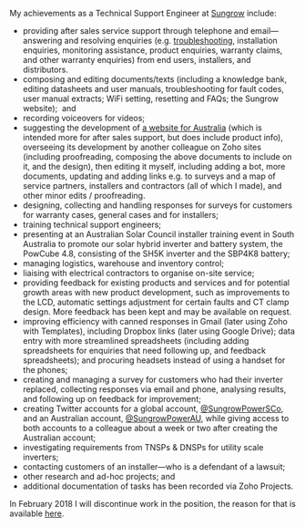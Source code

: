My achievements as a Technical Support Engineer at [Sungrow](https://en.sungrowpower.com/) include:
* providing after sales service support through telephone and email—answering and resolving enquiries (e.g. [troubleshooting](troubleshooting.md), installation enquiries, monitoring assistance, product enquiries, warranty claims, and other warranty enquiries) from end users, installers, and distributors.
* composing and editing documents/texts (including a knowledge bank, editing datasheets and user manuals, troubleshooting for fault codes, user manual extracts; WiFi setting, resetting and FAQs; the Sungrow website);  and 
* recording voiceovers for videos;
* suggesting the development of [a website for Australia](https://www.sungrowpower.com.au/) (which is intended more for after sales support, but does include product info), overseeing its development by another colleague on Zoho sites (including proofreading, composing the above documents to include on it, and the design), then editing it myself, including adding a bot, more documents, updating and adding links e.g. to surveys and a map of service partners, installers and contractors (all of which I made), and other minor edits / proofreading.
* designing, collecting and handling responses for surveys for customers for warranty cases, general cases and for installers;
* training technical support engineers;
* presenting at an Australian Solar Council installer training event in South Australia to promote our solar hybrid inverter and battery system, the PowCube 4.8, consisting of the SH5K inverter and the SBP4K8 battery;
* managing logistics, warehouse and inventory control;
* liaising with electrical contractors to organise on-site service;
* providing feedback for existing products and services and for potential growth areas with new product development, such as improvements to the LCD, automatic settings adjustment for certain faults and CT clamp design. More feedback has been kept and may be available on request.
* improving efficiency with canned responses in Gmail (later using Zoho with Templates), including Dropbox links (later using Google Drive); data entry with more streamlined spreadsheets (including adding spreadsheets for enquiries that need following up, and feedback spreadsheets); and procuring headsets instead of using a handset for the phones;
* creating and managing a survey for customers who had their inverter replaced, collecting responses via email and phone, analysing results, and following up on feedback for improvement;
* creating Twitter accounts for a global account, [@SungrowPowerSCo](https://twitter.com/sungrowpowersco), and an Australian account, [@SungrowPowerAU](https://twitter.com/SungrowPowerAU), while giving access to both accounts to a colleague about a week or two after creating the Australian account;
* investigating requirements from TNSPs & DNSPs for utility scale inverters;
* contacting customers of an installer—who is a defendant of a lawsuit;
* other research and ad-hoc projects; and
* additional documentation of tasks has been recorded via Zoho Projects.

<!--I have a timesheet, but it is probably best to treat that as confidential information as it includes remunerative info, while it has limited additional info, if any, about the tasks I have completed.-->

In February 2018 I will discontinue work in the position, the reason for that is available [here](https://sustergy.wordpress.com/2018/01/17/finishing-position-at-sungrow/).

